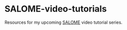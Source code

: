 # SALOME-video-tutorials
Resources for my upcoming [SALOME](https://www.salome-platform.org/) video tutorial series.
